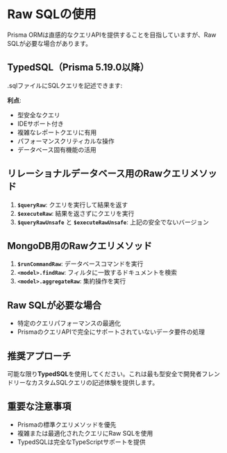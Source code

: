 # Raw SQLの使用

Prisma ORMは直感的なクエリAPIを提供することを目指していますが、Raw SQLが必要な場合があります。

## TypedSQL（Prisma 5.19.0以降）

.sqlファイルにSQLクエリを記述できます:

**利点**:
- 型安全なクエリ
- IDEサポート付き
- 複雑なレポートクエリに有用
- パフォーマンスクリティカルな操作
- データベース固有機能の活用

## リレーショナルデータベース用のRawクエリメソッド

1. **`$queryRaw`**: クエリを実行して結果を返す
2. **`$executeRaw`**: 結果を返さずにクエリを実行
3. **`$queryRawUnsafe`** と **`$executeRawUnsafe`**: 上記の安全でないバージョン

## MongoDB用のRawクエリメソッド

1. **`$runCommandRaw`**: データベースコマンドを実行
2. **`<model>.findRaw`**: フィルタに一致するドキュメントを検索
3. **`<model>.aggregateRaw`**: 集約操作を実行

## Raw SQLが必要な場合

- 特定のクエリパフォーマンスの最適化
- PrismaのクエリAPIで完全にサポートされていないデータ要件の処理

## 推奨アプローチ

可能な限り**TypedSQL**を使用してください。これは最も型安全で開発者フレンドリーなカスタムSQLクエリの記述体験を提供します。

## 重要な注意事項

- Prismaの標準クエリメソッドを優先
- 複雑または最適化されたクエリにRaw SQLを使用
- TypedSQLは完全なTypeScriptサポートを提供
